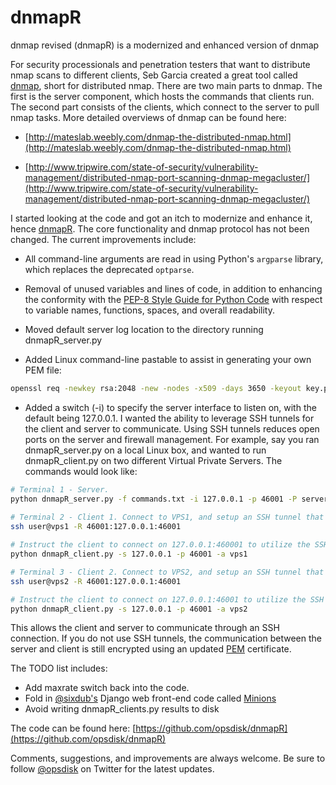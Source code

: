# dnmapR
dnmap revised (dnmapR) is a modernized and enhanced version of dnmap

For security processionals and penetration testers that want to distribute nmap scans to different clients, Seb Garcia created a great tool called [dnmap](http://sourceforge.net/projects/dnmap), short for distributed nmap.  There are two main parts to dnmap.  The first is the server component, which hosts the commands that clients run.  The second part consists of the clients, which connect to the server to pull nmap tasks.  More detailed overviews of dnmap can be found here:

* [http://mateslab.weebly.com/dnmap-the-distributed-nmap.html](http://mateslab.weebly.com/dnmap-the-distributed-nmap.html)

* [http://www.tripwire.com/state-of-security/vulnerability-management/distributed-nmap-port-scanning-dnmap-megacluster/](http://www.tripwire.com/state-of-security/vulnerability-management/distributed-nmap-port-scanning-dnmap-megacluster/)

I started looking at the code and got an itch to modernize and enhance it, hence [dnmapR](https://github.com/opsdisk/dnmapR).  The core functionality and dnmap protocol has not been changed. The current improvements include:

* All command-line arguments are read in using Python's `argparse` library, which replaces the deprecated `optparse`.

* Removal of unused variables and lines of code, in addition to enhancing the conformity with the [PEP-8 Style Guide for Python Code](https://www.python.org/dev/peps/pep-0008/) with respect to variable names, functions, spaces, and overall readability.

* Moved default server log location to the directory running dnmapR_server.py

* Added Linux command-line pastable to assist in generating your own PEM file:
```bash
openssl req -newkey rsa:2048 -new -nodes -x509 -days 3650 -keyout key.pem -out server.pem;cat key.pem >> server.pem; rm -f key.pm
```

* Added a switch (-i) to specify the server interface to listen on, with the default being 127.0.0.1.  I wanted the ability to leverage SSH tunnels for the client and server to communicate.  Using SSH tunnels reduces open ports on the server and firewall management.  For example, say you ran dnmapR\_server.py on a local Linux box, and wanted to run dnmapR_client.py on two different Virtual Private Servers.  The commands would look like:

```bash
# Terminal 1 - Server.
python dnmapR_server.py -f commands.txt -i 127.0.0.1 -p 46001 -P server.pem 
   
# Terminal 2 - Client 1. Connect to VPS1, and setup an SSH tunnel that redirects all traffic hitting 127.0.0.1:46001 on VPS1 to the server on 127.0.0.1:46001
ssh user@vps1 -R 46001:127.0.0.1:46001

# Instruct the client to connect on 127.0.0.1:460001 to utilize the SSH tunnel
python dnmapR_client.py -s 127.0.0.1 -p 46001 -a vps1

# Terminal 3 - Client 2. Connect to VPS2, and setup an SSH tunnel that redirects all traffic hitting 127.0.0.1:46001 on VPS2 to the server on 127.0.0.1:46001
ssh user@vps2 -R 46001:127.0.0.1:46001

# Instruct the client to connect on 127.0.0.1:46001 to utilize the SSH tunnel
python dnmapR_client.py -s 127.0.0.1 -p 46001 -a vps2
```

This allows the client and server to communicate through an SSH connection.  If you do not use SSH tunnels, the communication between the server and client is still encrypted using an updated [PEM](http://en.wikipedia.org/wiki/Privacy-enhanced_Electronic_Mail) certificate.

The TODO list includes:

* Add maxrate switch back into the code.  
* Fold in [@sixdub's](https://twitter.com/sixdub) Django web front-end code called [Minions](https://github.com/sixdub/Minions) 
* Avoid writing dnmapR_clients.py results to disk

The code can be found here: [https://github.com/opsdisk/dnmapR](https://github.com/opsdisk/dnmapR)

Comments, suggestions, and improvements are always welcome. Be sure to follow [@opsdisk](https://twitter.com/opsdisk) on Twitter for the latest updates.
 
